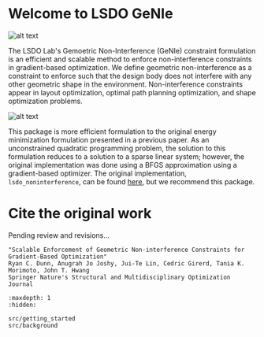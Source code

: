 # Welcome to LSDO GeNIe

![alt text](/src/images/lsdolab.png "LSDO Lab")

The LSDO Lab's Gemoetric Non-Interference (GeNIe) constraint formulation is an efficient and scalable method to enforce non-interference constraints in gradient-based optimization. We define geometric non-interference as a constraint to enforce such that the design body does not interfere with any other geometric shape in the environment. Non-interference constraints appear in layout optimization, optimal path planning optimization, and shape optimization problems.

![alt text](/src/images/arbitrarydiagram.png "Generic design optimization enforcing geometric non-interference")

This package is more efficient formulation to the original energy minimization formulation presented in a previous paper. As an unconstrained quadratic programming problem, the solution to this formulation reduces to a solution to a sparse linear system; however, the original implementation was done using a BFGS approximation using a gradient-based optimizer. The original implementation, `lsdo_noninterference`, can be found [here](https://github.com/LSDOlab/lsdo_noninterference), but we recommend this package.


# Cite the original work
Pending review and revisions...
```none
"Scalable Enforcement of Geometric Non-interference Constraints for Gradient-Based Optimization"
Ryan C. Dunn, Anugrah Jo Joshy, Jui-Te Lin, Cedric Girerd, Tania K. Morimoto, John T. Hwang 
Springer Nature's Structural and Multidisciplinary Optimization Journal
```

<!-- Remove/add custom pages from/to toc as per your package's requirement -->

```{toctree}
:maxdepth: 1
:hidden:

src/getting_started
src/background
```

<!-- src/tutorials -->
<!-- src/custom_1 -->
<!-- src/custom_2 -->
<!-- src/api -->